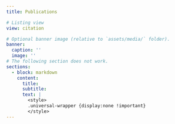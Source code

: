 ```yaml
---
title: Publications

# Listing view
view: citation

# Optional banner image (relative to `assets/media/` folder).
banner:
  caption: ''
  image: ''
# The following section does not work.
sections:
  - block: markdown
    content:
      title:
      subtitle:
      text: |
        <style>
        .universal-wrapper {display:none !important}
        </style>
---
```


<script>
var checkAvatar = setInterval(function(){ 
    let el = document.querySelector('.universal-wrapper');
    if(el) {
      // Remove example publications.
      $('.universal-wrapper').remove()
      // Add new publications.
      $( ".page-body" ).append("<div id='vig' style='width:1000px;margin-top:10px;margin-left:auto;margin-right:auto;padding-left:1rem;padding-right:1rem;text-align:justify'><b style='font-size:1.2rem'>Software Vignettes</b> <br/></div>" );
      $( ".page-body" ).append("<div id='vig' style='width:1000px;margin-top:10px;margin-left:auto;margin-right:auto;padding-left:1rem;padding-right:1rem;font-size:0.8rem;text-align:justify'><span>1. Visualizing Spatial Assays in Anatomical Images and Large-Scale Data Extensions. <a href='https://www.bioconductor.org/packages/release/bioc/vignettes/spatialHeatmap/inst/doc/spatialHeatmap.html' target='_blank'>[link]</a> <br/> 2. Co-visualizing Bulk and Single-cell Assay Data. <a href='https://www.bioconductor.org/packages/release/bioc/vignettes/spatialHeatmap/inst/doc/covisualize.html' target='_blank'>[link]</a></span> <br/></div>");
      $( ".page-body" ).append("<div id='vig' style='width:1000px;margin-top:10px;margin-left:auto;margin-right:auto;padding-left:1rem;padding-right:1rem;text-align:justify'><b style='font-size:1.2rem'>Publications</b> <br/></div>" );
      $(".page-body").append("<div id='pub2' style='width:1000px;margin-top:10px;margin-left:auto;margin-right:auto;padding-left:1rem;padding-right:1rem;font-size:0.8rem;text-align:justify'>1. Zhang J, Zhang L, Gongol B, Hayes J, Borowsky AT, Bailey-Serres J, Girke T (2024) spatialHeatmap: visualizing spatial bulk and single-cell assays in anatomical images. NAR Genomics and Bioinformatics: 6, 1-18. <a href='https://pubmed.ncbi.nlm.nih.gov/38312938/' target='_blank'>[PubMED]</a> <br/></div> ");
      $(".page-body").append("<div id='pub3' style='width:1000px;margin-top:10px;margin-left:auto;margin-right:auto;padding-left:1rem;padding-right:1rem;font-size:0.8rem;text-align:justify' >2. Reynoso MA, Borowsky AT, Pauluzzi GC, Yeung E, Zhang J, Formentin E, Velasco J, Cabanlit S, Duvenjian C, Prior MJ, Akmakjian GZ, Deal RB, Sinha NR, Brady SM, Girke T, Bailey-Serres J (2022) Gene regulatory networks shape developmental plasticity of root cell types under water extremes in rice. Dev Cell: 57, 1177-1192. <a href='https://pubmed.ncbi.nlm.nih.gov/35504287/' target='_blank'>[PubMed]</a><br/></div> ");
      clearInterval(checkAvatar);
    } 
}, 50);


/*
// Remove hyper links.
var checkAvatar = setInterval(function(){ 
    let el = document.querySelector('a');
    if(el) {
      $("a").removeAttr("href"); clearInterval(checkAvatar);
    } 
}, 50);

var checkAvatar = setInterval(function(){ 
    let el = document.querySelector('.universal-wrapper');
    if(el) {el.remove(); clearInterval(checkAvatar);} 
}, 50);

*/
</script>

